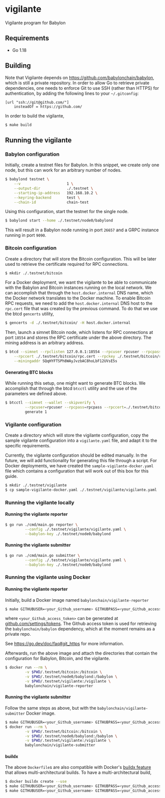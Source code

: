 # vigilante

Vigilante program for Babylon

## Requirements

- Go 1.18

## Building

Note that Vigilante depends on https://github.com/babylonchain/babylon, which is still a private repository.
In order to allow Go to retrieve private dependencies, one needs to enforce Git to use SSH (rather than HTTPS) for authentication, by adding the following lines to your `~/.gitconfig`:

```
[url "ssh://git@github.com/"]
	insteadOf = https://github.com/
```

In order to build the vigilante,
```bash
$ make build
```

## Running the vigilante

### Babylon configuration

Initially, create a testnet files for Babylon.
In this snippet, we create only one node, but this can work
for an arbitrary number of nodes.

```bash
$ babylond testnet \
    --v                     1 \
    --output-dir            ./.testnet \
    --starting-ip-address   192.168.10.2 \
    --keyring-backend       test \
    --chain-id              chain-test
```

Using this configuration, start the testnet for the single node.
```bash
$ babylond start --home ./.testnet/node0/babylond
```

This will result in a Babylon node running in port `26657` and
a GRPC instance running in port `9090`.

### Bitcoin configuration

Create a directory that will store the Bitcoin configuration.
This will be later used to retrieve the certificate required for RPC connections.

```bash
$ mkdir ./.testnet/bitcoin
```

For a Docker deployment, we want the vigilante to be able to communicate with
the Babylon and Bitcoin instances running on the local network.
We can accomplish that through the `host.docker.internal` DNS name,
which the Docker network translates to the Docker machine.
To enable Bitcoin RPC requests, we need to add the `host.docker.internal`
DNS host to the `rpc.cert` file that was created by the previous command.
To do that we use the btcd `gencerts` utility,
```bash
$ gencerts -d ./.testnet/bitcoin/ -H host.docker.internal
```


Then, launch a simnet Bitcoin node,
which listens for RPC connections at port `18554` and
stores the RPC certificate under the above directory.
The mining address is an arbitrary address.
```bash
$ btcd --simnet --rpclisten 127.0.0.1:18554 --rpcuser rpcuser --rpcpass rpcpass \
    --rpccert ./.testnet/bitcoin/rpc.cert --rpckey ./.testnet/bitcoin/rpc.key \
    --miningaddr SQqHYFTSPh8WAyJvzbAC8hoLbF12UVsE5s
```

#### Generating BTC blocks

While running this setup, one might want to generate BTC blocks.
We accomplish that through the btcd `btcctl` utility and the use
of the parameters we defined above.
```bash
$ btcctl --simnet --wallet --skipverify \
         --rpcuser=rpcuser --rpcpass=rpcpass --rpccert=./.testnet/bitcoin/rpc.cert \
         generate 1
```

### Vigilante configuration

Create a directory which will store the vigilante configuration,
copy the sample vigilante configuration into a `vigilante.yaml` file, and
adapt it to the specific requirements.

Currently, the vigilante configuration should be edited manually.
In the future, we will add functionality for generating this file through
a script.
For Docker deployments, we have created the `sample-vigilante-docker.yaml`
file which contains a configuration that will work out of this box for this guide.

```bash
$ mkdir ./.testnet/vigilante
$ cp sample-vigilante-docker.yaml ./.testnet/vigilante/vigilante.yaml
```

### Running the vigilante locally

#### Running the vigilante reporter

```bash
$ go run ./cmd/main.go reporter \
         --config ./.testnet/vigilante/vigilante.yaml \
         --babylon-key ./.testnet/node0/babylond
```

#### Running the vigilante submitter

```bash
$ go run ./cmd/main.go submitter \
         --config ./.testnet/vigilante/vigilante.yaml \
         --babylon-key ./.testnet/node0/babylond
```

### Running the vigilante using Docker

#### Running the vigilante reporter

Initially, build a Docker image named `babylonchain/vigilante-reporter`
```bash
$ make GITHUBUSER=<your_Github_username> GITHUBPASS=<your_Github_access_token> reporter-build
```
where `<your_Github_access_token>` can be generated
at [github.com/settings/tokens](https://github.com/settings/tokens).
The Github access token is used for retrieving the `babylonchain/babylon`
dependency, which at the moment remains as a private repo.


See https://go.dev/doc/faq#git_https for more information.

Afterwards, run the above image and attach the directories
that contain the configuration for Babylon, Bitcoin, and the vigilante.

```bash
$ docker run --rm \
         -v $PWD/.testnet/bitcoin:/bitcoin \
         -v $PWD/.testnet/node0/babylond:/babylon \
         -v $PWD/.testnet/vigilante:/vigilante \
         babylonchain/vigilante-reporter
```

#### Running the vigilante submitter

Follow the same steps as above, but with the `babylonchain/vigilante-submitter` Docker image.
```bash
$ make GITHUBUSER=<your_Github_username> GITHUBPASS=<your_Github_access_token> submitter-build
$ docker run --rm \
         -v $PWD/.testnet/bitcoin:/bitcoin \
         -v $PWD/.testnet/node0/babylond:/babylon \
         -v $PWD/.testnet/vigilante:/vigilante \
         babylonchain/vigilante-submitter
```

#### buildx

The above `Dockerfile`s are also compatible with Docker's [buildx feature](https://docs.docker.com/desktop/multi-arch/)
that allows multi-architectural builds. To have a multi-architectural build,

```bash
$ docker buildx create --use
$ make GITHUBUSER=<your_Github_username> GITHUBPASS=<your_Github_access_token> reporter-buildx  # for the reporter
$ make GITHUBUSER=<your_Github_username> GITHUBPASS=<your_Github_access_token> submitter-buildx # for the submitter
```
